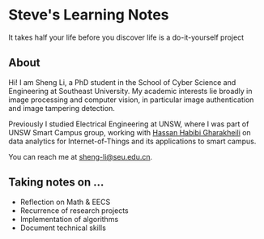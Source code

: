 # Steve's Learning Notes

It takes half your life before you discover life is a do-it-yourself project

## About

Hi! I am Sheng Li, a PhD student in the School of Cyber Science and Engineering at Southeast University. My academic interests lie broadly in image processing and computer vision, in particular image authentication and image tampering detection.

Previously I studied Electrical Engineering at UNSW, where I was part of UNSW Smart Campus group, working with [Hassan Habibi Gharakheili](http://www2.ee.unsw.edu.au/~hhabibi/) on data analytics for Internet-of-Things and its applications to smart campus. 

You can reach me at sheng-li@seu.edu.cn.

## Taking notes on ...
* Reflection on Math & EECS
* Recurrence of research projects
* Implementation of algorithms
* Document technical skills



